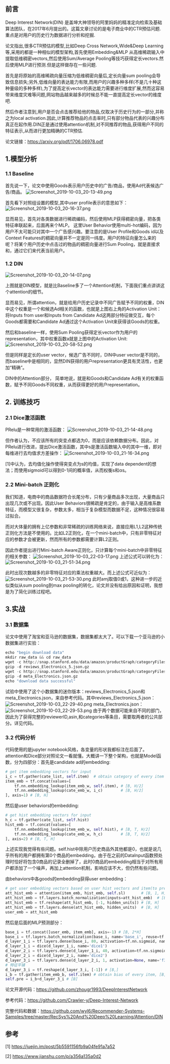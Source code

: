 ## 前言

Deep Interest Network(DIN) 是盖坤大神领导的阿里妈妈的精准定向检索及基础算法团队，在2017年6月提出的。这篇文章讨论的是电子商业中的CTR预估问题.重点是对用户的历史行为数据进行分析和挖掘.

论文指出,很多CTR预估的模型,比如Deep Cross Network,Wide&Deep Learning等,采用的都是一种相似的模型架构,首先使用Embedding&MLP 从高维稀疏输入中提取低维稠密vectors,然后使用Sum/Average Pooling等技巧获得定长vectors.然后使用MLP进行预测.但是这样做存在一些问题.

首先是将原始的高维稀疏向量压缩为低维稠密向量后,定长向量sum pooling会导致信息损失;另外,低维向量的表达能力有限,而用户的兴趣多种多样(不是几十种这种量级的多种多样),为了提高定长vector的表达能力需要进行维度扩展,然而这容易带来维度灾难等问题,网站物品越来越多的时候总不能一直提高定长vector的维度吧.

然后作者注意到,用户是否会点击推荐给他的物品,仅取决于历史行为的一部分,并称之为local activation.因此,计算推荐物品的点击率时,只有部分物品代表的兴趣分布真正在起作用.DIN正是通过使用attention机制,对不同推荐的物品,获得用户不同的特征表示,从而进行更加精确的CTR预估.

论文链接：https://arxiv.org/pdf/1706.06978.pdf

## 1.模型分析
### 1.1 Baseline
首先说一下，论文中使用Goods表示用户历史中的广告/商品，使用Ad代表候选广告/商品。
![Screenshot_2019-10-03_20-13-49.png](https://raw.githubusercontent.com/wyl6/wyl6.github.io/master/imgs_for_blogs/Screenshot_2019-10-03_20-13-49.png)

首先看下对照组设置的模型,其中user profile表示的意思如下：
![Screenshot_2019-10-03_20-16-37.png](https://raw.githubusercontent.com/wyl6/wyl6.github.io/master/imgs_for_blogs/Screenshot_2019-10-03_20-16-37.png)

显而易见，首先对各类数据进行稀疏编码，然后使用MLP获得稠密向量，把各类特征串联起来，后面再来个MLP。
这里User Behavior使用multi-hot编码，因为用户不太可能只对其中一个广告感兴趣。要注意的是User Profile和Goods id以及Context Features的稠密向量并不一定是同一纬度。用户的特征向量怎么来的呢？将某个用户历史中点击过的物品的稠密向量进行Sum Pooling，就是直接求和，通过它们来代表当前用户。
### 1.2 DIN
![Screenshot_2019-10-03_20-14-07.png](https://raw.githubusercontent.com/wyl6/wyl6.github.io/master/imgs_for_blogs/Screenshot_2019-10-03_20-14-07.png)

上图就是DIN模型，就是比Baseline多了一个Attention机制，下面我们重点讲讲这个attention的细节。

显而易见，所谓attention，就是给用户历史记录中不同广告赋予不同的权重，DIN中这个权重是一个和候选Ad相关的函数，也就是上图右上角的Activation Unit：将Inputs from user和Inputs from Candidate Ad这两部分特征做交互，每个Goods都需要和Candidate Ad通过这个Activation Unit来获得该Goods的权重。

然后和baseline一样，使用Sum Pooling获得定长vector作为用户的representation，其中权重函数a就是上图中的Activation Unit:
![Screenshot_2019-10-03_20-58-52.png](https://raw.githubusercontent.com/wyl6/wyl6.github.io/master/imgs_for_blogs/Screenshot_2019-10-03_20-58-52.png)

但是同样是定长的user vector，候选广告不同时，DIN中user vector是不同的，而baseline中是相同的，显然DIN获得的用户representation更具有灵活性，也更加“精确”。

DIN中的Attention部分， 简单地说，就是和Goods和Candidate Ad有关的权重函数，赋予不同Goods不同权重，从而获得更好的用户representation。


## 2. 训练技巧
### 2.1 Dice激活函数
PRelu是一种常用的激活函数：
![Screenshot_2019-10-03_21-14-48.png](https://raw.githubusercontent.com/wyl6/wyl6.github.io/master/imgs_for_blogs/Screenshot_2019-10-03_21-14-48.png)

但作者认为，不应该所有的突变点都选为0，而是应该依赖数据分布。因此，对PRelu进行改进，提出Dice激活函数，其中s是激活函数输入中的其中一维，即对每维进行去均值求方差操作：
![Screenshot_2019-10-03_21-16-34.png](https://raw.githubusercontent.com/wyl6/wyl6.github.io/master/imgs_for_blogs/Screenshot_2019-10-03_21-16-34.png)

[1]中认为，去均值化操作使得突变点为s的均值，实现了data dependent的想法；而使用sigmoid可以得到0-1间的概率值，从而权衡s和αs。

### 2.2 Mini-batch 正则化


我们知道，电商中的商品数据符合长尾分布，只有少量商品多次出现，大量商品只出现几次或不出现。因此User Behaviors很稀疏是肯定的，由于输入是高维系数特征，而模型又很复杂，参数太多，相当于复杂模型而数据不足，这种情况很容易过拟合。

而对大体量的拥有上亿参数和非常稀疏的训练网络来说，直接应用L1,L2这种传统正则化方法是不使用的。比如L2正则化，在一个mini-batch中，只有非零特征对应的参数才会被更新，然而所有的参数都需要计算L2正则。

因此作者提出进行Mini-batch Aware正则化，只计算每个mini-batch中非零特征的相关参数：
![Screenshot_2019-10-03_22-03-17.png](https://raw.githubusercontent.com/wyl6/wyl6.github.io/master/imgs_for_blogs/Screenshot_2019-10-03_22-03-17.png)
上述公式可以转化为：
![Screenshot_2019-10-03_21-51-34.png](https://raw.githubusercontent.com/wyl6/wyl6.github.io/master/imgs_for_blogs/Screenshot_2019-10-03_21-51-34.png)

此时出现次数越多的非零特征对应的乘法权重越大。而上述公式可近似为：
![Screenshot_2019-10-03_21-53-30.png](https://raw.githubusercontent.com/wyl6/wyl6.github.io/master/imgs_for_blogs/Screenshot_2019-10-03_21-53-30.png)
此时amj取值0或1，这种进一步的近似类似从sum pooling到max pooling的转化，论文并没有给出原因和证明，我想是为了简化训练过程吧。


## 3.实战
### 3.1 数据集
论文中使用了淘宝和亚马逊的数据集，数据集都太大了。可以下载一个亚马逊的小数据集进行实验：
```python
echo "begin download data"
mkdir raw_data && cd raw_data
wget -c http://snap.stanford.edu/data/amazon/productGraph/categoryFiles/reviews_Electronics_5.json.gz
gzip -d reviews_Electronics_5.json.gz
wget -c http://snap.stanford.edu/data/amazon/productGraph/categoryFiles/meta_Electronics.json.gz
gzip -d meta_Electronics.json.gz
echo "download data successful"
```
试验中使用了这个小数据集的迷你版本：reviews_Electronics_5.json和meta_Electronics.json，来自参考代码。其中reviews_Electronics_5.json：
![Screenshot_2019-10-03_22-29-40.png](https://raw.githubusercontent.com/wyl6/wyl6.github.io/master/imgs_for_blogs/Screenshot_2019-10-03_22-29-40.png)
meta_Electronics.json：
![Screenshot_2019-10-03_22-29-53.png](https://raw.githubusercontent.com/wyl6/wyl6.github.io/master/imgs_for_blogs/Screenshot_2019-10-03_22-29-53.png)
由于两个数据可能来自不同的部门，因此为了获得完整的reviewerID,asin,和categories等条目，需要取两者的公共部分。详见代码。
### 3.2 代码分析

代码使用的是jupyter notebook风格，各变量的形状我都标注在后面了。attention和Dice部分对照论文一看就懂。大概讲一下整个架构，也就是Model函数，分为四部分：首先是candidate ad的embedding:
```python
# get item embedding vectors for input 
i_c = tf.gather(cate_list, self.item)  # obtain category of every item
item_emb = tf.concat(values=[
    tf.nn.embedding_lookup(item_emb_w, self.item), # [B, H/2]
    tf.nn.embedding_lookup(cate_emb_w, i_c)        # [B, H/2]
], axis=1) # [B, H]
```
然后是user behaviors的embedding:
```python
# get hist embedding vectors for input
h_c = tf.gather(cate_list, self.hist)
hist_emb = tf.concat(values=[
    tf.nn.embedding_lookup(item_emb_w, self.hist), # [B, T, H/2]
    tf.nn.embedding_lookup(cate_emb_w, h_c)        # [B, T, H/2]
], axis=2) # [B, T, H]
```
上述实现我觉得有些问题。self.hist中除用户历史商品外其他都是0，也就是说几乎所有的用户都拥有第0个商品的embedding，由于在之前的DataInput函数预处理时恰好将包含0商品的记录全删掉了，此时0商品的embedding相当于对所有用户都添加了一个噪声，再加上attention机制，影响应该不大，但仍然有些问题。

由behaviors中各goods的embedding获得user embedding：
```python
# get user embedding vectors based on user hist vectors and item(to predict) vectors
att_hist_emb = attention(item_emb, hist_emb, self.sl)       # [B, 1, H]
att_hist_emb = tf.layers.batch_normalization(inputs=att_hist_emb)  # [B, 1, H]
att_hist_emb = tf.reshape(att_hist_emb, [-1, hidden_units]) # [B, H]
att_hist_emb = tf.layers.dense(att_hist_emb, hidden_units)  # [B, H]
user_emb = att_hist_emb
```
然后是后面的MLP预测部分：
```python
base_i = tf.concat([user_emb, item_emb], axis=-1) # [B, 2*H]
base_i = tf.layers.batch_normalization(base_i, name='base_i', reuse=tf.AUTO_REUSE) # [B, 2*H]
d_layer_1_i = tf.layers.dense(base_i, 80, activation=tf.nn.sigmoid, name='f1', reuse=tf.AUTO_REUSE) # [B, 80]
d_layer_1_i = dice(d_layer_1_i, name='dice1')
d_layer_2_i = tf.layers.dense(d_layer_1_i, 40, activation=tf.nn.sigmoid, name='f2', reuse=tf.AUTO_REUSE) # [B, 40]
d_layer_2_i = dice(d_layer_2_i, name='dice2')
d_layer_3_i = tf.layers.dense(d_layer_2_i, 1, activation=None, name='f3', reuse=tf.AUTO_REUSE) # [B, 1]
# 特征平铺
d_layer_3_i = tf.reshape(d_layer_3_i, [-1]) # [B,]
i_b = tf.gather(item_emb_b, self.item) # obtain bias of every item, [B,]
self.pre = i_b+d_layer_3_i # [B]
```
论文开源代码：https://github.com/zhougr1993/DeepInterestNetwork

参考代码：https://github.com/Crawler-y/Deep-Interest-Network

完整代码和数据：https://github.com/wyl6/Recommender-Systems-Samples/tree/master/RecSys%20And%20Deep%20Learning/Attention/DIN

## 参考
[1] https://juejin.im/post/5b5591156fb9a04fe91a7a52

[2] https://www.jianshu.com/p/a356a135a0d2